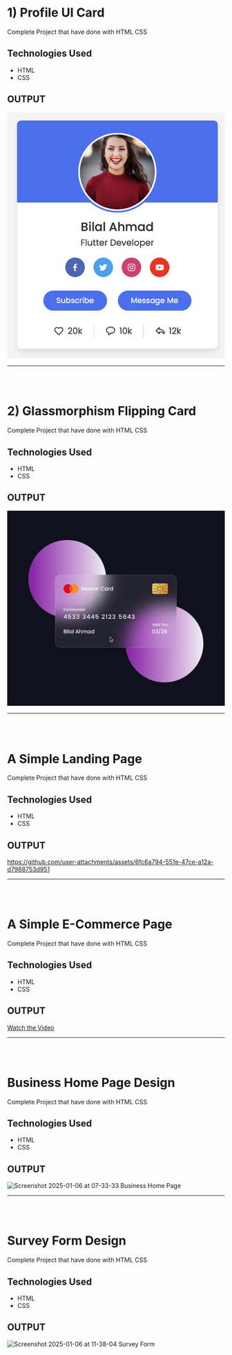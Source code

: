 # 1) Profile UI Card

Complete Project that have done with HTML CSS

## Technologies Used

- HTML
- CSS

## OUTPUT

![Project Screenshot](./images/card.png)

---

<br><br>

# 2) Glassmorphism Flipping Card

Complete Project that have done with HTML CSS

## Technologies Used

- HTML
- CSS

## OUTPUT

![Project Screenshot](./images/flipping.gif)

---

<br><br>

# A Simple Landing Page

Complete Project that have done with HTML CSS

## Technologies Used

- HTML
- CSS

## OUTPUT

https://github.com/user-attachments/assets/6fc6a794-551e-47ce-a12a-d7988753d951

---

<br><br>

# A Simple E-Commerce Page

Complete Project that have done with HTML CSS

## Technologies Used

- HTML
- CSS

## OUTPUT

[Watch the Video](https://youtu.be/1S81mX6-Tu0)

---

<br><br>

# Business Home Page Design

Complete Project that have done with HTML CSS

## Technologies Used

- HTML
- CSS

## OUTPUT

![Screenshot 2025-01-06 at 07-33-33 Business Home Page](https://github.com/user-attachments/assets/d1af0ef9-2197-4984-bbdb-54e66fbd8d97)

---

<br><br>

# Survey Form Design 

Complete Project that have done with HTML CSS

## Technologies Used

- HTML
- CSS

## OUTPUT

![Screenshot 2025-01-06 at 11-38-04 Survey Form](https://github.com/user-attachments/assets/cf83a968-907b-4e4e-be68-83f3a21db228)

